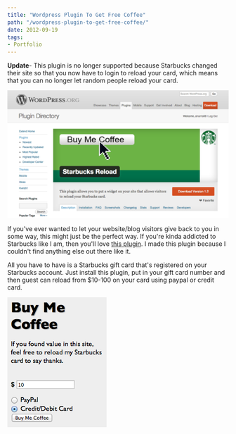 ```yaml
---
title: "Wordpress Plugin To Get Free Coffee"
path: "/wordpress-plugin-to-get-free-coffee/"
date: 2012-09-19
tags:
- Portfolio
---
```


**Update**- This plugin is no longer supported because Starbucks changed their site so that you now have to login to reload your card, which means that you can no longer let random people reload your card.

<img alt="starbucks plugin page" src="./starbucks-plugin-page.png" />

If you've ever wanted to let your website/blog visitors give back to you in some way, this might just be the perfect way. If you're kinda addicted to Starbucks like I am, then you'll love <a href="http://wordpress.org/extend/plugins/starbucks-reload/">this plugin</a>. I made this plugin because I couldn't find anything else out there like it.

All you have to have is a Starbucks gift card that's registered on your Starbucks account. Just install this plugin, put in your gift card number and then guest can reload from $10-100 on your card using paypal or credit card.

<img alt="starbucks plugin" src="./starbucks-plugin.png" width="226" height="295" />
